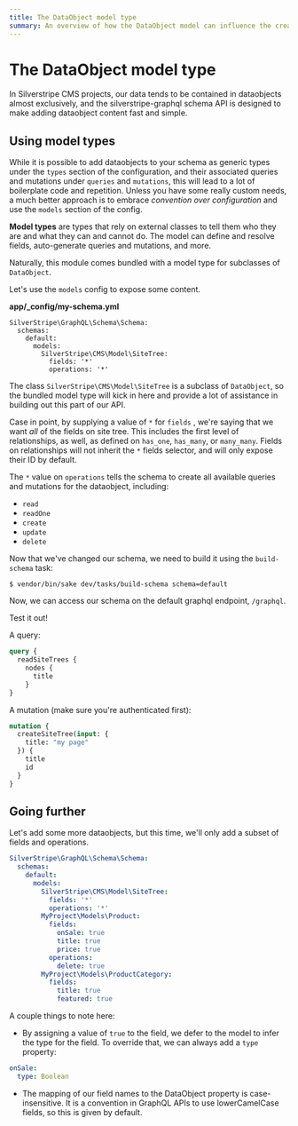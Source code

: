 ```yaml
---
title: The DataObject model type
summary: An overview of how the DataObject model can influence the creation of types, queries, and mutations
---
```


# The DataObject model type

In Silverstripe CMS projects, our data tends to be contained in dataobjects almost exclusively,
and the silverstripe-graphql schema API is designed to make adding dataobject content fast and simple.

## Using model types

While it is possible to add dataobjects to your schema as generic types under the `types`
section of the configuration, and their associated queries and mutations under `queries` and
`mutations`, this will lead to a lot of boilerplate code and repetition. Unless you have some
really custom needs, a much better approach is to embrace _convention over configuration_
and use the `models` section of the config.

**Model types** are types that rely on external classes to tell them who they are and what
they can and cannot do. The model can define and resolve fields, auto-generate queries
and mutations, and more.

Naturally, this module comes bundled with a model type for subclasses of `DataObject`.

Let's use the `models` config to expose some content.

**app/_config/my-schema.yml**
```
SilverStripe\GraphQL\Schema\Schema:
  schemas:
    default:
      models:
        SilverStripe\CMS\Model\SiteTree:
          fields: '*'
          operations: '*'
```

The class `SilverStripe\CMS\Model\SiteTree` is a subclass of `DataObject`, so the bundled model
type will kick in here and provide a lot of assistance in building out this part of our API.

Case in point, by supplying a value of `*` for `fields` , we're saying that we want _all_ of the fields
on site tree. This includes the first level of relationships, as well, as defined on `has_one`, `has_many`,
or `many_many`. Fields on relationships will not inherit the `*` fields selector, and will only expose their ID
by default.

The `*` value on `operations` tells the schema to create all available queries and mutations
 for the dataobject, including:

* `read`
* `readOne`
* `create`
* `update`
* `delete`

Now that we've changed our schema, we need to build it using the `build-schema` task:

`$ vendor/bin/sake dev/tasks/build-schema schema=default`

Now, we can access our schema on the default graphql endpoint, `/graphql`.

Test it out!

A query:
```graphql
query {
  readSiteTrees {
    nodes {
      title
    }
}
```

A mutation (make sure you're authenticated first):
```graphql
mutation {
  createSiteTree(input: {
    title: "my page"
  }) {
    title
    id
  }
}
```

## Going further

Let's add some more dataobjects, but this time, we'll only add a subset of fields and operations.

```yaml
SilverStripe\GraphQL\Schema\Schema:
  schemas:
    default:
      models:
        SilverStripe\CMS\Model\SiteTree:
          fields: '*'
          operations: '*'
        MyProject\Models\Product:
          fields:
            onSale: true
            title: true
            price: true
          operations:
            delete: true
        MyProject\Models\ProductCategory:
          fields:
            title: true
            featured: true
```

A couple things to note here:

* By assigning a value of `true` to the field, we defer to the model to infer the type for the field. To override that, we can always add a `type` property:

```yaml
onSale:
  type: Boolean
```

* The mapping of our field names to the DataObject property is case-insensitive. It is a
convention in GraphQL APIs to use lowerCamelCase fields, so this is given by default.
